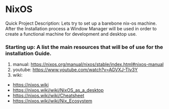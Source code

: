 # NixOS
Quick Project Description: Lets try to set up a barebone nix-os machine.
After the Installation process a Window Manager will be used in order to create a functional machine for
development and desktop use.

### Starting up: A list the main resources that will be of use for the installation Guide.

1) manual: https://nixos.org/manual/nixos/stable/index.html#nixos-manual
2) youtube: https://www.youtube.com/watch?v=AGVXJ-TIv3Y
3) wiki:	
* https://nixos.wiki
* https://nixos.wiki/wiki/NixOS_as_a_desktop
* https://nixos.wiki/wiki/Cheatsheet
* https://nixos.wiki/wiki/Nix_Ecosystem
	
	
				
